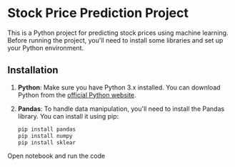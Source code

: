 # Stock Price Prediction Project

This is a Python project for predicting stock prices using machine learning. Before running the project, you'll need to install some libraries and set up your Python environment.

## Installation

1. **Python**: Make sure you have Python 3.x installed. You can download Python from the [official Python website](https://www.python.org/downloads/).

2. **Pandas**: To handle data manipulation, you'll need to install the Pandas library. You can install it using pip:

   ```bash
   pip install pandas
   pip install numpy
   pip install sklear
Open notebook and run the code 
